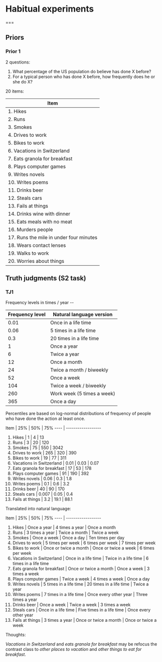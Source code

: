 # Habitual experiments

===			

## Priors

### Prior 1

2 questions:

1. What percentage of the US population do believe has done X before?
2. For a typical person who has done X before, how frequently does he or she do X?

20 items:

Item |
---- |
1. Hikes | 
2. Runs |
3. Smokes |
4. Drives to work |
5. Bikes to work |
6. Vacations in Switzerland |
7. Eats granola for breakfast |
8. Plays computer games |
9. Writes novels | 
10. Writes poems | 
11. Drinks beer | 
12. Steals cars | 
13. Fails at things | 
14. Drinks wine with dinner | 
15. Eats meals with no meat | 
16. Murders people | 
17. Runs the mile in under four minutes | 
18. Wears contact lenses |
19. Walks to work | 
20. Worries about things |

## Truth judgments (S2 task)

### TJ1

Frequency levels in times / year -- 

Frequency level | Natural language version
---- | ------------------
0.01 | Once in a  life time
0.06 | 5 times in a life time
0.3 | 20 times in a life time
1 | Once a year 
6 | Twice a year
12 | Once a month
24 | Twice a month / biweekly
52 | Once a week
104 | Twice a week / biweekly
260 | Work week (5 times a week)
365 | Once a day

Percentiles are based on log-normal distributions of frequency of people who have done the action at least once.

Item | 25% | 50% | 75% 
---- | ------------------
1. Hikes | 1 | 4 | 13
2. Runs |  3 | 20 | 120
3. Smokes | 75 | 550 | 3042
4. Drives to work | 265 | 320 | 390
5. Bikes to work | 19 | 77 | 311
6. Vacations in Switzerland | 0.01 | 0.03 | 0.07
7. Eats granola for breakfast | 17 | 53 | 178
8. Plays computer games | 91 | 190 | 392
9. Writes novels | 0.06 | 0.3  | 1.8
10. Writes poems | 0.1 | 0.6 | 3.2
11. Drinks beer | 40 | 90 | 170
12. Steals cars | 0.007 | 0.05 | 0.4
13. Fails at things | 3.2 | 19.1 | 88.1

Translated into natural language:

Item | 25% | 50% | 75% 
---- | ------------------
1. Hikes | Once a year | 4 times a year | Once a month
2. Runs |  3 times a year | Twice a month | Twice a week
3. Smokes | Once a week | Once a day | Ten times per day
4. Drives to work | 5 times per week | 6 times per week | 7 times per week
5. Bikes to work | Once or twice a month | Once or twice a week | 6 times per week
6. Vacations in Switzerland | Once in a life time | Twice in a life time | 6 times in a life time
7. Eats granola for breakfast | Once or twice a month | Once a week | 3 times a week
8. Plays computer games | Twice a week | 4 times a week | Once a day
9. Writes novels | 5 times in a life time | 20 times in a life time  | Twice a year
10. Writes poems | 7 times in a life time | Once every other year | Three times a year
11. Drinks beer | Once a week | Twice a week | 3 times a week
12. Steals cars | Once in a life time | Five times in a life time | Once every other year
13. Fails at things | 3 times a year | Once or twice a month | Once or twice a week

Thoughts:

*Vacations in Switzerland* and *eats granola for breakfast* may be refocus the contrast class to *other places to vacation* and *other things to eat for breakfast*. 

